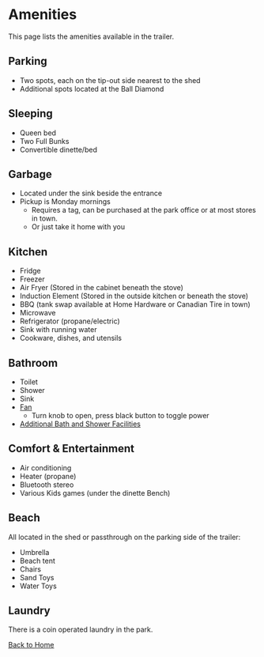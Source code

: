 # Amenities

This page lists the amenities available in the trailer.

## Parking

- Two spots, each on the tip-out side nearest to the shed
- Additional spots located at the Ball Diamond

## Sleeping

- Queen bed
- Two Full Bunks
- Convertible dinette/bed

## Garbage

- Located under the sink beside the entrance
- Pickup is Monday mornings
  - Requires a tag, can be purchased at the park office or at most stores in town.
  - Or just take it home with you

## Kitchen

- Fridge
- Freezer
- Air Fryer (Stored in the cabinet beneath the stove)
- Induction Element (Stored in the outside kitchen or beneath the stove)
- BBQ (tank swap available at Home Hardware or Canadian Tire in town)
- Microwave
- Refrigerator (propane/electric)
- Sink with running water
- Cookware, dishes, and utensils

## Bathroom

- Toilet
- Shower
- Sink
- [Fan](images/bathroom-fan.jpg)
  - Turn knob to open, press black button to toggle power
- [Additional Bath and Shower Facilities](additional-bath-facilities.md)

## Comfort & Entertainment

- Air conditioning
- Heater (propane)
- Bluetooth stereo
- Various Kids games (under the dinette Bench)

## Beach

All located in the shed or passthrough on the parking side of the trailer:

- Umbrella
- Beach tent
- Chairs
- Sand Toys
- Water Toys

## Laundry

There is a coin operated laundry in the park.

[Back to Home](index.md)
